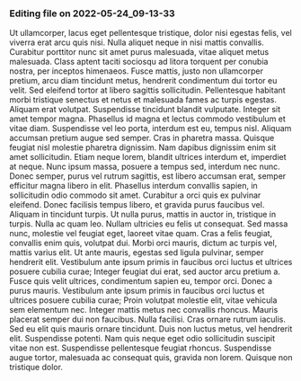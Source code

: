 

### Editing file on 2022-05-24_09-13-33

Ut ullamcorper, lacus eget pellentesque tristique, dolor nisi egestas felis, vel viverra erat arcu quis nisi. Nulla aliquet neque in nisi mattis convallis. Curabitur porttitor nunc sit amet purus malesuada, vitae aliquet metus malesuada. Class aptent taciti sociosqu ad litora torquent per conubia nostra, per inceptos himenaeos. Fusce mattis, justo non ullamcorper pretium, arcu diam tincidunt metus, hendrerit condimentum dui tortor eu velit. Sed eleifend tortor at libero sagittis sollicitudin. Pellentesque habitant morbi tristique senectus et netus et malesuada fames ac turpis egestas. Aliquam erat volutpat. Suspendisse tincidunt blandit vulputate. Integer sit amet tempor magna.
Phasellus id magna et lectus commodo vestibulum et vitae diam. Suspendisse vel leo porta, interdum est eu, tempus nisl. Aliquam accumsan pretium augue sed semper. Cras in pharetra massa. Quisque feugiat nisl molestie pharetra dignissim. Nam dapibus dignissim enim sit amet sollicitudin. Etiam neque lorem, blandit ultrices interdum et, imperdiet at neque. Nunc ipsum massa, posuere a tempus sed, interdum nec nunc. Donec semper, purus vel rutrum sagittis, est libero accumsan erat, semper efficitur magna libero in elit. Phasellus interdum convallis sapien, in sollicitudin odio commodo sit amet. Curabitur a orci quis ex pulvinar eleifend. Donec facilisis tempus libero, et gravida purus faucibus vel. Aliquam in tincidunt turpis.
Ut nulla purus, mattis in auctor in, tristique in turpis. Nulla ac quam leo. Nullam ultricies eu felis ut consequat. Sed massa nunc, molestie vel feugiat eget, laoreet vitae quam. Cras a felis feugiat, convallis enim quis, volutpat dui. Morbi orci mauris, dictum ac turpis vel, mattis varius elit. Ut ante mauris, egestas sed ligula pulvinar, semper hendrerit elit. Vestibulum ante ipsum primis in faucibus orci luctus et ultrices posuere cubilia curae; Integer feugiat dui erat, sed auctor arcu pretium a.
Fusce quis velit ultrices, condimentum sapien eu, tempor orci. Donec a purus mauris. Vestibulum ante ipsum primis in faucibus orci luctus et ultrices posuere cubilia curae; Proin volutpat molestie elit, vitae vehicula sem elementum nec. Integer mattis metus nec convallis rhoncus. Mauris placerat semper dui non faucibus. Nulla facilisi.
Cras ornare rutrum iaculis. Sed eu elit quis mauris ornare tincidunt. Duis non luctus metus, vel hendrerit elit. Suspendisse potenti. Nam quis neque eget odio sollicitudin suscipit vitae non est. Suspendisse pellentesque feugiat rhoncus. Suspendisse augue tortor, malesuada ac consequat quis, gravida non lorem. Quisque non tristique dolor.


